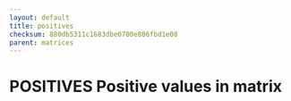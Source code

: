 ```yaml
---
layout: default
title: positives
checksum: 880db5311c1683dbe0700e806fbd1e08
parent: matrices
---
```



 
# POSITIVES Positive values in matrix
